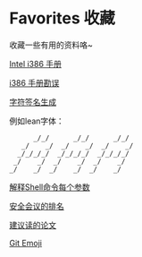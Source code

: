# Favorites 收藏

收藏一些有用的资料咯~

[Intel i386 手册](http://microsym.com/editor/assets/386intel.pdf)

[i386 手册勘误](https://nju-ics.gitbooks.io/ics2015-programming-assignment/content/i386-typo.html)

[字符签名生成](http://www.kammerl.de/ascii/AsciiSignature.php)

例如lean字体：

```
      _/_/      _/_/      _/_/ 
   _/    _/  _/    _/  _/    _/
  _/_/_/_/  _/_/_/_/  _/_/_/_/ 
 _/    _/  _/    _/  _/    _/  
_/    _/  _/    _/  _/    _/   
```


[解释Shell命令每个参数](http://www.explainshell.com/)

[安全会议的排名](http://faculty.cs.tamu.edu/guofei/sec_conf_stat.htm)

[建议读的论文](https://d.py3.io/Recommend%2Bpapers.docx)

[Git Emoji](https://www.webpagefx.com/tools/emoji-cheat-sheet/)